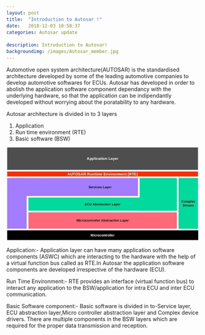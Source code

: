 ```yaml
---
layout: post
title:  "Introduction to Autosar !"
date:   2018-12-03 10:58:37
categories: Autosar update

description: Introduction to Autosar!
backgroundimg: /images/Autosar_member.jpg
---
```

Automotive open system architecture(AUTOSAR) is the standardised architecture developed by some of the leading automotive companies to develop automotive softwares for ECUs.
Autosar has developed in order to abolish the application software component dependancy with the underlying hardware, so that the 
application can be indipendantly developed without worrying about the poratability to any hardware.

Autosar architecture is divided in to 3 layers

   1. Application
   2. Run time environment (RTE) 
   3. Basic software (BSW)
   
   ![](/images/autosar_basic/autosar_Snip1.jpg)
    
  Application:-
      Application layer can have many application software components (ASWC) which are interacting to the hardware with the help of a 
      virtual function bus called as RTE.In Autosar the application software components are developed irrespective of the hardware (ECU).
    
  Run Time Environment:-
       RTE provides an interface (virtual function bus) to interact any application to the BSW/application for intra ECU and inter ECU 
       communication.
    
  Basic Software component:-
       Basic software is divided in to-Service layer, ECU abstraction layer,Micro controller abstraction layer and Complex device drivers.
       There are multiple components in the  BSW layers which are required  for the proper data transmission and reception.

